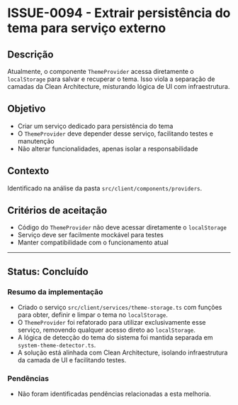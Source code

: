 # ISSUE-0094 - Extrair persistência do tema para serviço externo

## Descrição
Atualmente, o componente `ThemeProvider` acessa diretamente o `localStorage` para salvar e recuperar o tema. Isso viola a separação de camadas da Clean Architecture, misturando lógica de UI com infraestrutura.

## Objetivo
- Criar um serviço dedicado para persistência do tema
- O `ThemeProvider` deve depender desse serviço, facilitando testes e manutenção
- Não alterar funcionalidades, apenas isolar a responsabilidade

## Contexto
Identificado na análise da pasta `src/client/components/providers`.

## Critérios de aceitação
- Código do `ThemeProvider` não deve acessar diretamente o `localStorage`
- Serviço deve ser facilmente mockável para testes
- Manter compatibilidade com o funcionamento atual

---

## Status: **Concluído**

### Resumo da implementação
- Criado o serviço `src/client/services/theme-storage.ts` com funções para obter, definir e limpar o tema no `localStorage`.
- O `ThemeProvider` foi refatorado para utilizar exclusivamente esse serviço, removendo qualquer acesso direto ao `localStorage`.
- A lógica de detecção do tema do sistema foi mantida separada em `system-theme-detector.ts`.
- A solução está alinhada com Clean Architecture, isolando infraestrutura da camada de UI e facilitando testes.

### Pendências
- Não foram identificadas pendências relacionadas a esta melhoria.